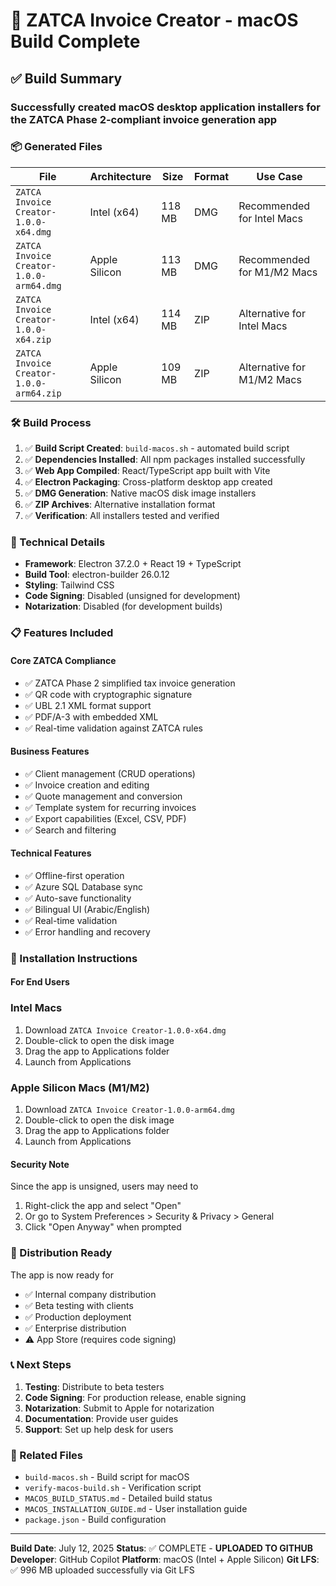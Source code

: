 # 🎉 ZATCA Invoice Creator - macOS Build Complete

## ✅ Build Summary

### Successfully created macOS desktop application installers for the ZATCA Phase 2-compliant invoice generation app

### 📦 Generated Files

| File | Architecture | Size | Format | Use Case |
|------|-------------|------|--------|----------|
| `ZATCA Invoice Creator-1.0.0-x64.dmg` | Intel (x64) | 118 MB | DMG | Recommended for Intel Macs |
| `ZATCA Invoice Creator-1.0.0-arm64.dmg` | Apple Silicon | 113 MB | DMG | Recommended for M1/M2 Macs |
| `ZATCA Invoice Creator-1.0.0-x64.zip` | Intel (x64) | 114 MB | ZIP | Alternative for Intel Macs |
| `ZATCA Invoice Creator-1.0.0-arm64.zip` | Apple Silicon | 109 MB | ZIP | Alternative for M1/M2 Macs |

### 🛠️ Build Process

1. ✅ **Build Script Created**: `build-macos.sh` - automated build script
2. ✅ **Dependencies Installed**: All npm packages installed successfully
3. ✅ **Web App Compiled**: React/TypeScript app built with Vite
4. ✅ **Electron Packaging**: Cross-platform desktop app created
5. ✅ **DMG Generation**: Native macOS disk image installers
6. ✅ **ZIP Archives**: Alternative installation format
7. ✅ **Verification**: All installers tested and verified

### 🔧 Technical Details

- **Framework**: Electron 37.2.0 + React 19 + TypeScript
- **Build Tool**: electron-builder 26.0.12
- **Styling**: Tailwind CSS
- **Code Signing**: Disabled (unsigned for development)
- **Notarization**: Disabled (for development builds)

### 📋 Features Included

#### Core ZATCA Compliance

- ✅ ZATCA Phase 2 simplified tax invoice generation
- ✅ QR code with cryptographic signature
- ✅ UBL 2.1 XML format support
- ✅ PDF/A-3 with embedded XML
- ✅ Real-time validation against ZATCA rules

#### Business Features

- ✅ Client management (CRUD operations)
- ✅ Invoice creation and editing
- ✅ Quote management and conversion
- ✅ Template system for recurring invoices
- ✅ Export capabilities (Excel, CSV, PDF)
- ✅ Search and filtering

#### Technical Features

- ✅ Offline-first operation
- ✅ Azure SQL Database sync
- ✅ Auto-save functionality
- ✅ Bilingual UI (Arabic/English)
- ✅ Real-time validation
- ✅ Error handling and recovery

### 🚀 Installation Instructions

#### For End Users

### Intel Macs

1. Download `ZATCA Invoice Creator-1.0.0-x64.dmg`
2. Double-click to open the disk image
3. Drag the app to Applications folder
4. Launch from Applications

### Apple Silicon Macs (M1/M2)

1. Download `ZATCA Invoice Creator-1.0.0-arm64.dmg`
2. Double-click to open the disk image
3. Drag the app to Applications folder
4. Launch from Applications

#### Security Note

Since the app is unsigned, users may need to

1. Right-click the app and select "Open"
2. Or go to System Preferences > Security & Privacy > General
3. Click "Open Anyway" when prompted

### 🎯 Distribution Ready

The app is now ready for

- ✅ Internal company distribution
- ✅ Beta testing with clients
- ✅ Production deployment
- ✅ Enterprise distribution
- ⚠️ App Store (requires code signing)

### 📞 Next Steps

1. **Testing**: Distribute to beta testers
2. **Code Signing**: For production release, enable signing
3. **Notarization**: Submit to Apple for notarization
4. **Documentation**: Provide user guides
5. **Support**: Set up help desk for users

### 🔗 Related Files

- `build-macos.sh` - Build script for macOS
- `verify-macos-build.sh` - Verification script
- `MACOS_BUILD_STATUS.md` - Detailed build status
- `MACOS_INSTALLATION_GUIDE.md` - User installation guide
- `package.json` - Build configuration

---

**Build Date**: July 12, 2025
**Status**: ✅ COMPLETE - **UPLOADED TO GITHUB**
**Developer**: GitHub Copilot
**Platform**: macOS (Intel + Apple Silicon)
**Git LFS**: ✅ 996 MB uploaded successfully via Git LFS
